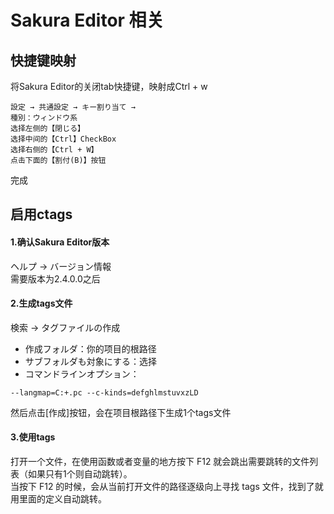 # Sakura Editor 相关

## 快捷键映射
将Sakura Editor的关闭tab快捷键，映射成Ctrl + w
```
設定 → 共通設定 → キー割り当て → 
種別：ウィンドウ系
选择左侧的【閉じる】
选择中间的【Ctrl】CheckBox
选择右侧的【Ctrl + W】
点击下面的【割付(B)】按钮
```
完成

## 启用ctags

#### 1.确认Sakura Editor版本
ヘルプ → バージョン情報  
需要版本为2.4.0.0之后

#### 2.生成tags文件
検索 → タグファイルの作成  
* 作成フォルダ：你的项目的根路径
* サブフォルダも対象にする：选择
* コマンドラインオプション：
```
--langmap=C:+.pc --c-kinds=defghlmstuvxzLD
```

然后点击[作成]按钮，会在项目根路径下生成1个tags文件

#### 3.使用tags
打开一个文件，在使用函数或者变量的地方按下 F12 就会跳出需要跳转的文件列表（如果只有1个则自动跳转）。  
当按下 F12 的时候，会从当前打开文件的路径逐级向上寻找 tags 文件，找到了就用里面的定义自动跳转。

